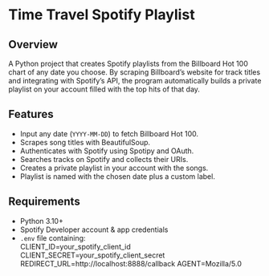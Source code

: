 # Time Travel Spotify Playlist

## Overview
A Python project that creates Spotify playlists from the Billboard Hot 100 chart of any date you choose. By scraping Billboard’s website for track titles and integrating with Spotify’s API, the program automatically builds a private playlist on your account filled with the top hits of that day.

## Features
- Input any date (`YYYY-MM-DD`) to fetch Billboard Hot 100.
- Scrapes song titles with BeautifulSoup.
- Authenticates with Spotify using Spotipy and OAuth.
- Searches tracks on Spotify and collects their URIs.
- Creates a private playlist in your account with the songs.
- Playlist is named with the chosen date plus a custom label.

## Requirements
- Python 3.10+
- Spotify Developer account & app credentials
- `.env` file containing:<br>
CLIENT_ID=your_spotify_client_id<br>
CLIENT_SECRET=your_spotify_client_secret
REDIRECT_URL=http://localhost:8888/callback
AGENT=Mozilla/5.0
